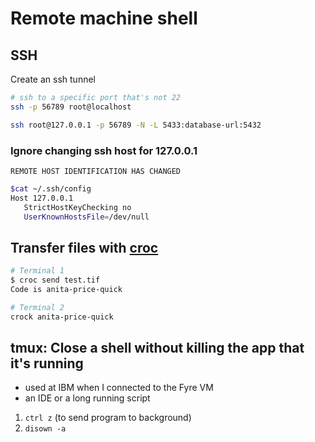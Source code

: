 # Remote machine shell

## SSH

Create an ssh tunnel

```bash
# ssh to a specific port that's not 22
ssh -p 56789 root@localhost
```

```bash
ssh root@127.0.0.1 -p 56789 -N -L 5433:database-url:5432
```

### Ignore changing ssh host for 127.0.0.1

`REMOTE HOST IDENTIFICATION HAS CHANGED`

```bash
$cat ~/.ssh/config
Host 127.0.0.1
   StrictHostKeyChecking no
   UserKnownHostsFile=/dev/null
```

## Transfer files with [croc](https://github.com/schollz/croc)

```bash
# Terminal 1
$ croc send test.tif
Code is anita-price-quick
```

```bash
# Terminal 2
crock anita-price-quick
```

## tmux: Close a shell without killing the app that it's running

-   used at IBM when I connected to the Fyre VM
-   an IDE or a long running script

1. `ctrl z` (to send program to background)
2. `disown -a`
